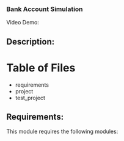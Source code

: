 ### Bank Account Simulation
Video Demo:  <URL HERE>
## Description:
# Table of Files
- requirements
- project
- test_project

## Requirements:
This module requires the following modules: